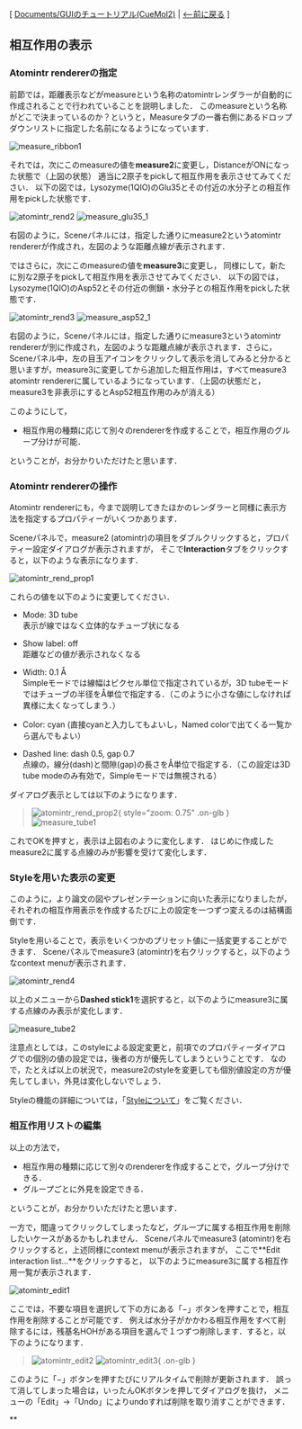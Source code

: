 [ [Documents/GUIのチュートリアル(CueMol2)](../../../Documents/GUIのチュートリアル(CueMol2)) |
[&lt;--前に戻る](../../../Documents/GUIのチュートリアル(CueMol2)/Step12) ]

## 相互作用の表示

### Atomintr rendererの指定
前節では，距離表示などがmeasureという名称のatomintrレンダラーが自動的に作成されることで行われていることを説明しました．
このmeasureという名称がどこで決まっているのか？というと，Measureタブの一番右側にあるドロップダウンリストに指定した名前になるようになっています．


![measure_ribbon1](../../../assets/images/Documents/GUIのチュートリアル(CueMol2)/Step13/measure_ribbon1.png)


それでは，次にこのmeasureの値を**measure2**に変更し，DistanceがONになった状態で（上図の状態）
適当に2原子をpickして相互作用を表示させてみてください．
以下の図では，Lysozyme(1QIO)のGlu35とその付近の水分子との相互作用をpickした状態です．

![atomintr_rend2](../../../assets/images/Documents/GUIのチュートリアル(CueMol2)/Step13/atomintr_rend2.png) ![measure_glu35_1](../../../assets/images/Documents/GUIのチュートリアル(CueMol2)/Step13/measure_glu35_1.png)

右図のように，Sceneパネルには，指定した通りにmeasure2というatomintr rendererが作成され，左図のような距離点線が表示されます．

ではさらに，次にこのmeasureの値を**measure3**に変更し，
同様にして，新たに別な2原子をpickして相互作用を表示させてみてください．
以下の図では，Lysozyme(1QIO)のAsp52とその付近の側鎖・水分子との相互作用をpickした状態です．

![atomintr_rend3](../../../assets/images/Documents/GUIのチュートリアル(CueMol2)/Step13/atomintr_rend3.png) ![measure_asp52_1](../../../assets/images/Documents/GUIのチュートリアル(CueMol2)/Step13/measure_asp52_1.png)

右図のように，Sceneパネルには，指定した通りにmeasure3というatomintr rendererが別に作成され，左図のような距離点線が表示されます．さらに，Sceneパネル中，左の目玉アイコンをクリックして表示を消してみると分かると思いますが，measure3に変更してから追加した相互作用は，すべてmeasure3 atomintr rendererに属しているようになっています．（上図の状態だと，measure3を非表示にするとAsp52相互作用のみが消える）

このようにして，

*  相互作用の種類に応じて別々のrendererを作成することで，相互作用のグループ分けが可能．

ということが，お分かりいただけたと思います．

### Atomintr rendererの操作
Atomintr rendererにも，今まで説明してきたほかのレンダラーと同様に表示方法を指定するプロパティーがいくつかあります．

Sceneパネルで，measure2 (atomintr)の項目をダブルクリックすると，プロパティー設定ダイアログが表示されますが，
そこで**Interaction**タブをクリックすると，以下のような表示になります．


![atomintr_rend_prop1](../../../assets/images/Documents/GUIのチュートリアル(CueMol2)/Step13/atomintr_rend_prop1.png)


これらの値を以下のように変更してください．

*  Mode: 3D tube<br/>
表示が線ではなく立体的なチューブ状になる

*  Show label: off<br/>
距離などの値が表示されなくなる

*  Width: 0.1 Å<br/>
Simpleモードでは線幅はピクセル単位で指定されているが，3D tubeモードではチューブの半径をÅ単位で指定する．（このように小さな値にしなければ異様に太くなってしまう．）

*  Color: cyan (直接cyanと入力してもよいし，Named colorで出てくる一覧から選んでもよい）
*  Dashed line: dash 0.5, gap 0.7<br/>
点線の，線分(dash)と間隙(gap)の長さをÅ単位で指定する．（この設定は3D tube modeのみ有効で，Simpleモードでは無視される）

ダイアログ表示としては以下のようになります．


> ![atomintr_rend_prop2](../../../assets/images/Documents/GUIのチュートリアル(CueMol2)/Step13/atomintr_rend_prop2.png){ style="zoom: 0.75" .on-glb } ![measure_tube1](../../../assets/images/Documents/GUIのチュートリアル(CueMol2)/Step13/measure_tube1.png) 

これでOKを押すと，表示は上図右のように変化します．
はじめに作成したmeasure2に属する点線のみが影響を受けて変化します．

### Styleを用いた表示の変更
このように，より論文の図やプレゼンテーションに向いた表示になりましたが，
それぞれの相互作用表示を作成するたびに上の設定を一つずつ変えるのは結構面倒です．

Styleを用いることで，表示をいくつかのプリセット値に一括変更することができます．
Sceneパネルでmeasure3 (atomintr)を右クリックすると，以下のようなcontext menuが表示されます．


![atomintr_rend4](../../../assets/images/Documents/GUIのチュートリアル(CueMol2)/Step13/atomintr_rend4.png)


以上のメニューから**Dashed stick1**を選択すると，以下のようにmeasure3に属する点線のみ表示が変化します．


![measure_tube2](../../../assets/images/Documents/GUIのチュートリアル(CueMol2)/Step13/measure_tube2.png)


注意点としては，このstyleによる設定変更と，前項でのプロパティーダイアログでの個別の値の設定では，後者の方が優先してしまうということです．
なので，たとえば以上の状況で，measure2のstyleを変更しても個別値設定の方が優先してしまい，外見は変化しないでしょう．

Styleの機能の詳細については，「[Styleについて](../../../cuemol2/Style)」をご覧ください．

### 相互作用リストの編集
以上の方法で，

*  相互作用の種類に応じて別々のrendererを作成することで，グループ分けできる．
*  グループごとに外見を設定できる．

ということが，お分かりいただけたと思います．

一方で，間違ってクリックしてしまったなど，グループに属する相互作用を削除したいケースがあるかもしれません．
Sceneパネルでmeasure3 (atomintr)を右クリックすると，上述同様にcontext menuが表示されますが，
ここで**Edit interaction list...**をクリックすると，
以下のようにmeasure3に属する相互作用一覧が表示されます．

![atomintr_edit1](../../../assets/images/Documents/GUIのチュートリアル(CueMol2)/Step13/atomintr_edit1.png)

ここでは，不要な項目を選択して下の方にある「−」ボタンを押すことで，相互作用を削除することが可能です．
例えば水分子がかかわる相互作用をすべて削除するには，残基名HOHがある項目を選んで１つずつ削除します．すると，以下のようになります．


> ![atomintr_edit2](../../../assets/images/Documents/GUIのチュートリアル(CueMol2)/Step13/atomintr_edit2.png) ![atomintr_edit3](../../../assets/images/Documents/GUIのチュートリアル(CueMol2)/Step13/atomintr_edit3.png){ .on-glb }

このように「−」ボタンを押すたびにリアルタイムで削除が更新されます．
誤って消してしまった場合は，いったんOKボタンを押してダイアログを抜け，
メニューの「Edit」→「Undo」によりundoすれば削除を取り消すことができます．

**